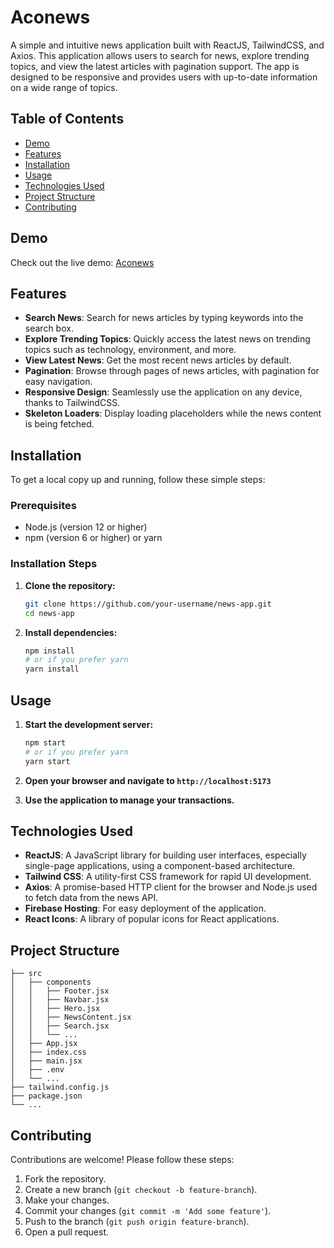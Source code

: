 # Aconews

A simple and intuitive news application built with ReactJS, TailwindCSS, and Axios. This application allows users to search for news, explore trending topics, and view the latest articles with pagination support. The app is designed to be responsive and provides users with up-to-date information on a wide range of topics.

## Table of Contents

- [Demo](#demo)
- [Features](#features)
- [Installation](#installation)
- [Usage](#usage)
- [Technologies Used](#technologies-used)
- [Project Structure](#project-structure)
- [Contributing](#contributing)

## Demo

Check out the live demo: [Aconews](https://aconews-radzhiv.web.app/)

## Features

- **Search News**: Search for news articles by typing keywords into the search box.
- **Explore Trending Topics**: Quickly access the latest news on trending topics such as technology, environment, and more.
- **View Latest News**: Get the most recent news articles by default.
- **Pagination**: Browse through pages of news articles, with pagination for easy navigation.
- **Responsive Design**: Seamlessly use the application on any device, thanks to TailwindCSS.
- **Skeleton Loaders**: Display loading placeholders while the news content is being fetched.

## Installation

To get a local copy up and running, follow these simple steps:

### Prerequisites

- Node.js (version 12 or higher)
- npm (version 6 or higher) or yarn

### Installation Steps

1. **Clone the repository:**

    ```sh
    git clone https://github.com/your-username/news-app.git
    cd news-app
    ```

2. **Install dependencies:**

    ```sh
    npm install
    # or if you prefer yarn
    yarn install
    ```

## Usage

1. **Start the development server:**

    ```sh
    npm start
    # or if you prefer yarn
    yarn start
    ```

2. **Open your browser and navigate to `http://localhost:5173`**

3. **Use the application to manage your transactions.**

## Technologies Used

- **ReactJS**: A JavaScript library for building user interfaces, especially single-page applications, using a component-based architecture.
- **Tailwind CSS**: A utility-first CSS framework for rapid UI development.
- **Axios**: A promise-based HTTP client for the browser and Node.js used to fetch data from the news API.
- **Firebase Hosting**: For easy deployment of the application.
- **React Icons**: A library of popular icons for React applications.

## Project Structure

```plaintext
├── src
│   ├── components
│   │   ├── Footer.jsx
│   │   ├── Navbar.jsx
│   │   ├── Hero.jsx
│   │   ├── NewsContent.jsx
│   │   ├── Search.jsx
│   │   └── ...
│   ├── App.jsx
│   ├── index.css
│   ├── main.jsx
│   ├── .env
│   └── ...
├── tailwind.config.js
├── package.json
└── ...
```

## Contributing

Contributions are welcome! Please follow these steps:

1. Fork the repository.
2. Create a new branch (`git checkout -b feature-branch`).
3. Make your changes.
4. Commit your changes (`git commit -m 'Add some feature'`).
5. Push to the branch (`git push origin feature-branch`).
6. Open a pull request.
